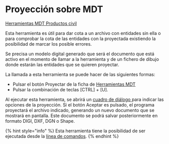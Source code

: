 # Proyección sobre MDT

[Herramientas MDT Productos civil](../fichas-de-herramientas/ficha-de-herramientas-mdt/productos-civil.md)

Esta herramienta es útil para dar cota a un archivo con entidades sin ella o para comprobar la cota de las entidades con la proyectada existiendo la posibilidad de marcar los posible errores.

Se precisa un modelo digital generado que será el documento que está activo en el momento de llamar a la herramienta y de un fichero de dibujo donde estarán las entidades que se quieren proyectar.

La llamada a esta herramienta se puede hacer de las siguientes formas:

* Pulsar el botón Proyectar de la ficha de [Herramientas MDT](../fichas-de-herramientas/ficha-de-herramientas-mdt/)
* Pulsar la combinación de teclas \[CTRL\] + \[U\].

Al ejecutar esta herramienta, se abrirá un [cuadro de diálogo ](../herramientas-mdt/proyeccion-sobre-mdt/)para indicar las opciones de la proyección. Si el botón Aceptar es pulsado, el programa proyectará el archivo indicado, generando un nuevo documento que se mostrará en pantalla. Este documento se podrá salvar posteriormente en formato DIGI, DXF, DGN o Shape.

{% hint style="info" %}
Esta herramienta tiene la posibilidad de ser ejecutada desde la [línea de comandos](../desde-linea-de-comando/linea-de-comando-proyectar-sobre-mdt.md).
{% endhint %}


